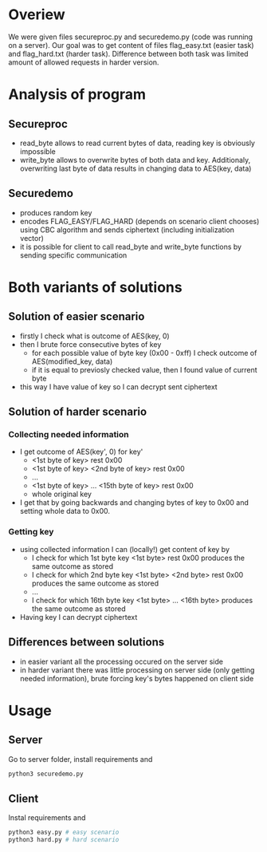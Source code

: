 # Overiew
We were given files secureproc.py and securedemo.py (code was running on a server). Our goal was to get content of files flag_easy.txt (easier task) and flag_hard.txt (harder task). Difference between both task was limited amount of allowed requests in harder version.

# Analysis of program
## Secureproc
- read_byte allows to read current bytes of data, reading key is obviously impossible
- write_byte allows to overwrite bytes of both data and key. Additionaly, overwriting last byte of data results in changing data to AES(key, data)

## Securedemo
- produces random key
- encodes FLAG_EASY/FLAG_HARD (depends on scenario client chooses) using CBC algorithm and sends ciphertext (including initialization vector)
- it is possible for client to call read_byte and write_byte functions by sending specific communication

# Both variants of solutions

## Solution of easier scenario
- firstly I check what is outcome of AES(key, 0)
- then I brute force consecutive bytes of key
  - for each possible value of byte key (0x00 - 0xff) I check outcome of AES(modified_key, data)
  - if it is equal to previosly checked value, then I found value of current byte
- this way I have value of key so I can decrypt sent ciphertext

## Solution of harder scenario
### Collecting needed information
- I get outcome of AES(key', 0) for key'
  - <1st byte of key> rest 0x00
  - <1st byte of key> <2nd byte of key> rest 0x00
  - ...
  - <1st byte of key> ... <15th byte of key> rest 0x00
  - whole original key
- I get that by going backwards and changing bytes of key to 0x00 and setting whole data to 0x00.

### Getting key
- using collected information I can (locally!) get content of key by
  - I check for which 1st byte key <1st byte> rest 0x00 produces the same outcome as stored
  - I check for which 2nd byte key <1st byte> <2nd byte> rest 0x00 produces the same outcome as stored
  - ...
  - I check for which 16th byte key <1st byte> ... <16th byte> produces the same outcome as stored
- Having key I can decrypt ciphertext 

## Differences between solutions
- in easier variant all the processing occured on the server side
- in harder variant there was little processing on server side (only getting needed information), brute forcing key's bytes happened on client side

# Usage
## Server
Go to server folder, install requirements and 
```sh
python3 securedemo.py
``` 
## Client
Instal requirements and 
```sh
python3 easy.py # easy scenario
python3 hard.py # hard scenario
```

